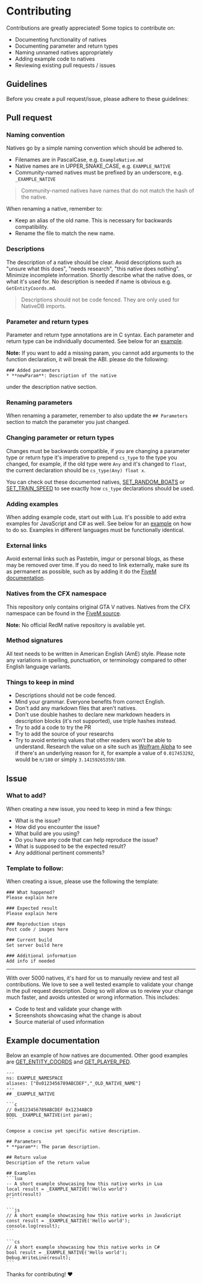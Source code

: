 Contributing
============

Contributions are greatly appreciated! Some topics to contribute on:

- Documenting functionality of natives
- Documenting parameter and return types
- Naming unnamed natives appropriately
- Adding example code to natives
- Reviewing existing pull requests / issues

Guidelines
----------

Before you create a pull request/issue, please adhere to these guidelines:

## Pull request
### Naming convention

Natives go by a simple naming convention which should be adhered to.
- Filenames are in PascalCase, e.g. `ExampleNative.md`
- Native names are in UPPER_SNAKE_CASE, e.g. `EXAMPLE_NATIVE`
- Community-named natives must be prefixed by an underscore, e.g. `_EXAMPLE_NATIVE`

> Community-named natives have names that do not match the hash of the native.

When renaming a native, remember to:
- Keep an alias of the old name. This is necessary for backwards compatibility.
- Rename the file to match the new name.

### Descriptions
The description of a native should be clear. Avoid descriptions such as "unsure what this does", "needs research", "this native does nothing". Minimize incomplete information. Shortly describe what the native does, or what it's used for. No description is needed if name is obvious e.g. `GetEntityCoords.md`.

> Descriptions should not be code fenced. They are only used for NativeDB imports.

### Parameter and return types
Parameter and return type annotations are in C syntax. Each parameter and return type can be individually documented. See below for an [example](#example-documentation). 

**Note:** If you want to add a missing param, you cannot add arguments to the function declaration, it will break the ABI. please do the following:

```
### Added parameters
* **newParam**: Description of the native
```

under the description native section.

### Renaming parameters
When renaming a parameter, remember to also update the `## Parameters` section to match the parameter you just changed.

### Changing parameter or return types
Changes must be backwards compatible, if you are changing a parameter type or return type it's imperative to prepend `cs_type` to the type you changed, for example, if the old type were `Any` and it's changed to `float`, the current declaration should be `cs_type(Any) float x`.

You can check out these documented natives, [SET_RANDOM_BOATS](../VEHICLE/SetRandomBoats.md) or [SET_TRAIN_SPEED](../VEHICLE/SetTrainSpeed.md) to see exactly how `cs_type` declarations should be used.

<!-- > Changes **must** be backwards compatible. Due to a limitation in ABI compatibility, types should currently not be changed unless they keep the same underlying type. For example, changing `Any` to `void` is not backwards compatible, but since vehicles are integers, changing `int` to `Vehicle` is supported. -->

### Adding examples
When adding example code, start out with Lua. It's possible to add extra examples for JavaScript and C# as well. See below for an [example](#example-documentation) on how to do so. Examples in different languages must be functionally identical.

### External links
Avoid external links such as Pastebin, imgur or personal blogs, as these may be removed over time. If you do need to link externally, make sure its as permanent as possible, such as by adding it do the [FiveM documentation][fivem-docs].  

### Natives from the CFX namespace
This repository only contains original GTA V natives.
Natives from the CFX namespace can be found in the [FiveM source][cfx-natives].

**Note:** No official RedM native repository is available yet.

### Method signatures
All text needs to be written in American English (AmE) style. Please note any variations in spelling, punctuation, or terminology compared to other English language variants.

### Things to keep in mind
- Descriptions should not be code fenced.
- Mind your grammar. Everyone benefits from correct English.
- Don't add any markdown files that aren't natives.
- Don't use double hashes to declare new markdown headers in description blocks (it's not supported), use triple hashes instead.
- Try to add a code to try the PR
- Try to add the source of your researchs
- Try to avoid entering values that other readers won't be able to understand. Research the value on a site such as [Wolfram Alpha](https://wolframalpha.com) to see if there's an underlying reason for it, for example a value of `0.017453292`, would be `π/180` or simply `3.14159265359/180`.

## Issue
### What to add?
When creating a new issue, you need to keep in mind a few things:
- What is the issue?
- How did you encounter the issue?
- What build are you using?
- Do you have any code that can help reproduce the issue?
- What is supposed to be the expected result?
- Any additional pertinent comments?

### Template to follow:
When creating a issue, please use the following the template:
```
### What happened?
Please explain here

### Expected result
Please explain here

### Reproduction steps
Post code / images here

### Current build
Set server build here

### Additional information
Add info if needed
```
-------------------------

With over 5000 natives, it's hard for us to manually review and test all contributions. We love to see a well tested example to validate your change in the pull request description. Doing so will allow us to review your change much faster, and avoids untested or wrong information. This includes:

- Code to test and validate your change with
- Screenshots showcasing what the change is about
- Source material of used information

Example documentation
---------------------
Below an example of how natives are documented. Other good examples are [GET_ENTITY_COORDS](../ENTITY/GetEntityCoords.md) and [GET_PLAYER_PED](../PLAYER/GetPlayerPed.md).

~~~
---
ns: EXAMPLE_NAMESPACE
aliases: ["0x0123456789ABCDEF","_OLD_NATIVE_NAME"]
---
## _EXAMPLE_NATIVE

```c
// 0x0123456789ABCDEF 0x1234ABCD
BOOL _EXAMPLE_NATIVE(int param);
```

Compose a concise yet specific native description.

## Parameters
* **param**: The param description.

## Return value
Description of the return value

## Examples
```lua
-- A short example showcasing how this native works in Lua
local result = _EXAMPLE_NATIVE('Hello world')
print(result)
```

```js
// A short example showcasing how this native works in JavaScript
const result = _EXAMPLE_NATIVE('Hello world');
console.log(result);
```

```cs
// A short example showcasing how this native works in C#
bool result = _EXAMPLE_NATIVE('Hello world');
Debug.WriteLine(result);
```

~~~

Thanks for contributing! ❤️

[cfx-natives]: https://github.com/citizenfx/fivem/tree/master/ext/native-decls
[fivem-docs]: https://github.com/citizenfx/fivem-docs
